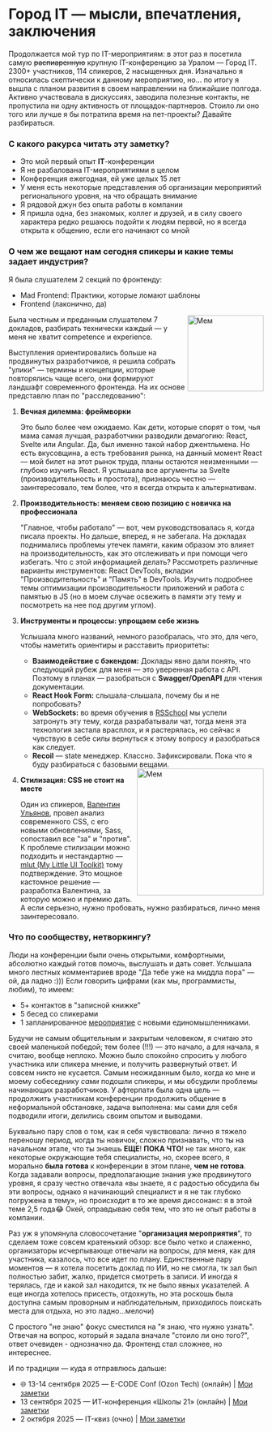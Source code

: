 # Город IT — мысли, впечатления, заключения

Продолжается мой тур по IT-мероприятиям: в этот раз я посетила самую ~~распиаренную~~ крупную IT-конференцию за Уралом — Город IT. 2300+ участников, 114 спикеров, 2 насыщенных дня. Изначально я относилась скептически к данному мероприятию, но... по итогу я вышла с планом развития в своем направлении на ближайшие полгода. Активно участвовала в дискуссиях, заводила полезные контакты, не пропустила ни одну активность от площадок-партнеров. Стоило ли оно того или лучше я бы потратила время на пет-проекты? Давайте разбираться.

### С какого ракурса читать эту заметку?

- Это мой первый опыт **IT**-конференции
- Я не разбалована IT-мероприятиями в целом
- Конференция ежегодная, ей уже целых 15 лет
- У меня есть некоторые представления об организации мероприятий регионального уровня, на что обращать внимание
- Я рядовой джун без опыта работы в компании
- Я пришла одна, без знакомых, коллег и друзей, и в силу своего характера редко решаюсь подойти к людям первой, но я всегда открыта к общению, если его начинают со мной

### О чем же вещают нам сегодня спикеры и какие темы задает индустрия?

Я была слушателем 2 секций по фронтенду:
- Mad Frontend: Практики, которые ломают шаблоны
- Frontend (лаконично, да)

<img src="https://github.com/user-attachments/assets/a1e074a2-994e-4269-829b-b95f6faf5cca" align="right" width="150" alt="Мем">
Была честным и преданным слушателем 7 докладов, разбирать технически каждый — у меня не хватит competence и experience. 

Выступления ориентировались больше на продвинутых разработчиков, я решила собрать "улики" — термины и концепции, которые повторялись чаще всего, они формируют ландшафт современного фронтенда. На их основе представлю план по "расследованию":
1. **Вечная дилемма: фреймворки**

   Это было более чем ожидаемо. Как дети, которые спорят о том, чья мама самая лучшая, разработчики разводили демагогию: React, Svelte или Angular. Да, был именно такой набор джентльмена. Но есть вкусовщина, а есть требования рынка, на данный момент React — мой билет на этот рынок труда, планы остаются неизменными — глубоко изучить React. Я услышала все аргументы за Svelte (производительность и простота), признаюсь честно — заинтересовало, тем более, что я всегда открыта к альтернативам.
2. **Производительность: меняем свою позицию с новичка на профессионала**

   "Главное, чтобы работало" — вот, чем руководствовалась я, когда писала проекты. Но дальше, вперед, я не забегала. На докладах поднимались проблемы утечек памяти, каким образом это влияет на производительность, как это отслеживать и при помощи чего избегать. Что с этой информацией делать? Рассмотреть различные варианты инструментов: React DevTools, вкладки "Производительность" и "Память" в DevTools. Изучить подробнее темы оптимизации производительности приложений и работа с памятью в JS (но в моем случае освежить в памяти эту тему и посмотреть на нее под другим углом).
3. **Инструменты и процессы: упрощаем себе жизнь**

   Услышала много названий, немного разобралась, что это, для чего, чтобы наметить ориентиры и расставить приоритеты:
   -  **Взаимодействие с бэкендом:** Доклады явно дали понять, что следующий рубеж для меня — это уверенная работа с API. Поэтому в планах — разобраться с **Swagger/OpenAPI** для чтения документации.
   -  **React Hook Form:** слышала-слышала, почему бы и не попробовать? 
   -  **WebSockets:** во время обучения в [RSSchool](https://github.com/linawashere/digital-garden/blob/main/courses/RS%20School/README.md) мы успели затронуть эту тему, когда разрабатывали чат, тогда меня эта технология застала врасплох, и я растерялась, но сейчас я чувствую в себе силы вернуться к этому вопросу и разобраться как следует.
   -  **Recoil** — state менеджер. Классно. Зафиксировали. Пока что я буду разбираться с базовыми вещами.
     <img src="https://github.com/user-attachments/assets/59f23792-3e71-47d6-980d-3ce81dc2c241" align="right" width="250" alt="Мем">
4. **Стилизация: CSS не стоит на месте**

   Один из спикеров, [Валентин Ульянов](https://t.me/blog150), провел анализ современного CSS, с его новыми обновлениями, Sass, сопоставил все "за" и "против". К проблеме стилизации можно подходить и нестандартно — [mlut (My Little UI Toolkit)](https://github.com/mlutcss/mlut) тому подтверждение. Это мощное кастомное решение — разработка Валентина, за которую можно и премию дать. А если серьезно, нужно пробовать, нужно разбираться, лично меня заинтересовало.

###  Что по сообществу, нетворкингу?
Люди на конференции были очень открытыми, комфортными, абсолютно каждый готов помочь, выслушать и дать совет. Услышала много лестных комментариев вроде "Да тебе уже на миддла пора" — ой, да ладно :))) 
Если говорить цифрами (как мы, программисты, любим), то имеем:
-  5+ контактов в "записной книжке"
-  5 бесед со спикерами
-  1 запланированное [мероприятие](https://github.com/linawashere/digital-garden/blob/main/conferences/IT-%D0%BA%D0%B2%D0%B8%D0%B7%20Korona%20Tech/README.md) с новыми единомышленниками.

Будучи не самым общительным и закрытым человеком, я считаю это своей маленькой победой; тем более (!!!) — это начало, а для начала, я считаю, вообще неплохо. Можно было спокойно спросить у любого участника или спикера мнение, и получить развернутый ответ. И совсем никто не кусается. Самым неожиданным было, когда ко мне и моему собеседнику *сами* подошли спикеры, и мы обсудили проблемы начинающих разработчиков. У афтерпати была одна цель — продолжить участникам конференции продолжить общение в неформальной обстановке, задача выполнена: мы сами для себя подводили итоги, делились своим опытом и выводами.

Буквально пару слов о том, как я себя чувствовала: лично я тяжело переношу период, когда ты новичок, сложно признавать, что ты на начальном этапе, что ты знаешь **ЕЩЕ**! **ПОКА ЧТО**! не так много, как некоторые окружающие тебя специалисты, но, скорее всего, я морально **была готова** к конференции в этом плане, **чем не готова**. Когда задавали вопросы, предполагающие знания уже продвинутого уровня, я сразу честно отвечала «вы знаете, я с радостью обсудила бы эти вопросы, однако я начинающий специалист и я не так глубоко погружена в тему», но происходит в то же время диссонанс: я в этой теме 2,5 года😂 Окей, оправдываю себя тем, что это не опыт работы в компании.

Раз уж я упомянула словосочетание "**организация мероприятия**", то сделаем тоже совсем кратенький обзор: все было четко и слаженно, организаторы исчерпывающе отвечали на вопросы, для меня, как для участника, казалось, что все идет по плану. Единственные пару моментов — я хотела посетить доклад по ИИ, но не смогла, тк зал был полностью забит, жалко, придется смотреть в записи. И иногда я терялась, где и какой зал находится, тк не было явных указателей. А еще иногда хотелось присесть, отдохнуть, но эта роскошь была доступна самым проворным и наблюдательным, приходилось поискать места для отдыха, но это ладно...мелочи)

С простого "не знаю" фокус сместился на "я знаю, что нужно узнать". Отвечая на вопрос, который я задала вначале "стоило ли оно того?", ответ очевиден - однозначно да. Фронтенд стал сложнее, но интереснее.

И по традиции — куда я отправлюсь дальше:
- 🌐 13-14 сентября 2025 — E-CODE Conf (Ozon Tech) (онлайн) | [Мои заметки](https://github.com/linawashere/digital-garden/blob/main/conferences/E-CODE%20Conf/README.md)
-  13 сентября 2025 — ИТ-конференция «Школы 21» (онлайн) | [Мои заметки](https://github.com/linawashere/digital-garden/blob/main/conferences/%D0%98%D0%A2-%D0%BA%D0%BE%D0%BD%D1%84%D0%B5%D1%80%D0%B5%D0%BD%D1%86%D0%B8%D1%8F%20%C2%AB%D0%A8%D0%BA%D0%BE%D0%BB%D1%8B%2021%C2%BB/README.md)
- 2 октября 2025 — IT-квиз (очно) | [Мои заметки](https://github.com/linawashere/digital-garden/blob/main/conferences/IT-%D0%BA%D0%B2%D0%B8%D0%B7%20Korona%20Tech/README.md)

